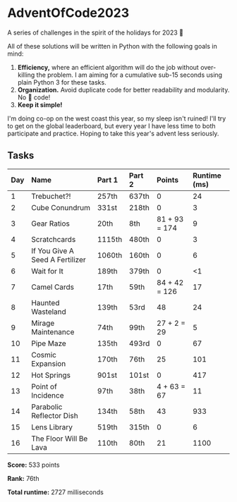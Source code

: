 # AdventOfCode2023
A series of challenges in the spirit of the holidays for 2023 🎄

All of these solutions will be written in Python with the following goals in mind:
1. __Efficiency,__ where an efficient algorithm will do the job without over-killing the problem. I am aiming for a cumulative sub-15 seconds using plain Python 3 for these tasks.
2. __Organization.__ Avoid duplicate code for better readability and modularity. No 🍝 code!
3. __Keep it simple!__

I'm doing co-op on the west coast this year, so my sleep isn't ruined! I'll try to get on the global leaderboard, but every year I have less time to both participate and practice. Hoping to take this year's advent less seriously. 

## Tasks

| Day | Name                               | Part 1 | Part 2 | Points        | Runtime (ms) |
| --- | :--------------------------------- |:------ |:------ | :------------ | :----------- |
| 1   | Trebuchet?!                        | 257th  | 637th  | 0             | 24           |
| 2   | Cube Conundrum                     | 331st  | 218th  | 0             | 3            |
| 3   | Gear Ratios                        | 20th   | 8th    | 81 + 93 = 174 | 9            |
| 4   | Scratchcards                       | 1115th | 480th  | 0             | 3            |
| 5   | If You Give A Seed A Fertilizer    | 1060th | 160th  | 0             | 6            |
| 6   | Wait for It                        | 189th  | 379th  | 0             | <1           |
| 7   | Camel Cards                        | 17th   | 59th   | 84 + 42 = 126 | 17           |
| 8   | Haunted Wasteland                  | 139th  | 53rd   | 48            | 24           |
| 9   | Mirage Maintenance                 | 74th   | 99th   | 27 + 2 = 29   | 5            |
| 10  | Pipe Maze                          | 135th  | 493rd  | 0             | 67           |
| 11  | Cosmic Expansion                   | 170th  | 76th   | 25            | 101          |
| 12  | Hot Springs                        | 901st  | 101st  | 0             | 417          |
| 13  | Point of Incidence                 | 97th   | 38th   | 4 + 63 = 67   | 11           |
| 14  | Parabolic Reflector Dish           | 134th  | 58th   | 43            | 933          |
| 15  | Lens Library                       | 519th  | 315th  | 0             | 6            |
| 16  | The Floor Will Be Lava             | 110th  | 80th   | 21            | 1100         |

__Score:__ 533 points

__Rank:__ 76th

__Total runtime:__ 2727 milliseconds
